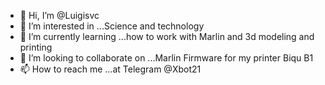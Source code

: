- 👋 Hi, I’m @Luigisvc
- 👀 I’m interested in ...Science and technology
- 🌱 I’m currently learning ...how to work with Marlin and 3d modeling and printing
- 💞️ I’m looking to collaborate on ...Marlin Firmware for my printer Biqu B1
- 📫 How to reach me ...at Telegram @Xbot21

<!---
Luigisvc/Luigisvc is a ✨ special ✨ repository because its `README.md` (this file) appears on your GitHub profile.
You can click the Preview link to take a look at your changes.
--->
